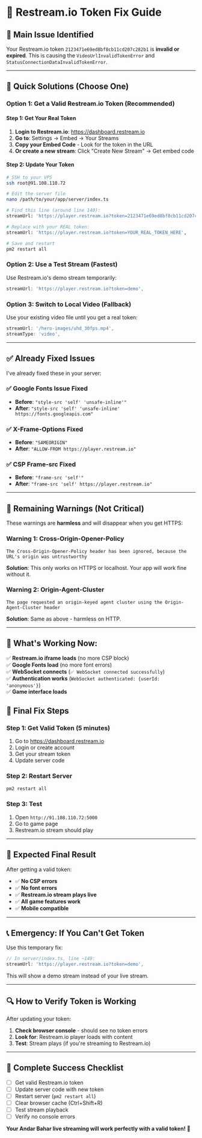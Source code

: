 # 🔧 Restream.io Token Fix Guide

## 🚨 **Main Issue Identified**

Your Restream.io token `2123471e69ed8bf8cb11cd207c282b1` is **invalid or expired**. This is causing the `VideoUrlInvalidTokenError` and `StatusConnectionDataInvalidTokenError`.

---

## 🎯 **Quick Solutions (Choose One)**

### **Option 1: Get a Valid Restream.io Token (Recommended)**

#### **Step 1: Get Your Real Token**
1. **Login to Restream.io**: https://dashboard.restream.io
2. **Go to**: Settings → Embed → Your Streams
3. **Copy your Embed Code** - Look for the token in the URL
4. **Or create a new stream**: Click "Create New Stream" → Get embed code

#### **Step 2: Update Your Token**
```bash
# SSH to your VPS
ssh root@91.108.110.72

# Edit the server file
nano /path/to/your/app/server/index.ts

# Find this line (around line 140):
streamUrl: 'https://player.restream.io?token=2123471e69ed8bf8cb11cd207c282b1',

# Replace with your REAL token:
streamUrl: 'https://player.restream.io?token=YOUR_REAL_TOKEN_HERE',

# Save and restart
pm2 restart all
```

### **Option 2: Use a Test Stream (Fastest)**

Use Restream.io's demo stream temporarily:

```javascript
streamUrl: 'https://player.restream.io?token=demo',
```

### **Option 3: Switch to Local Video (Fallback)**

Use your existing video file until you get a real token:

```javascript
streamUrl: '/hero-images/uhd_30fps.mp4',
streamType: 'video',
```

---

## ✅ **Already Fixed Issues**

I've already fixed these in your server:

### **✅ Google Fonts Issue Fixed**
- **Before**: `"style-src 'self' 'unsafe-inline'"`
- **After**: `"style-src 'self' 'unsafe-inline' https://fonts.googleapis.com"`

### **✅ X-Frame-Options Fixed**
- **Before**: `"SAMEORIGIN"`
- **After**: `"ALLOW-FROM https://player.restream.io"`

### **✅ CSP Frame-src Fixed**
- **Before**: `"frame-src 'self'"`
- **After**: `"frame-src 'self' https://player.restream.io"`

---

## 🚨 **Remaining Warnings (Not Critical)**

These warnings are **harmless** and will disappear when you get HTTPS:

### **Warning 1: Cross-Origin-Opener-Policy**
```
The Cross-Origin-Opener-Policy header has been ignored, because the URL's origin was untrustworthy
```
**Solution**: This only works on HTTPS or localhost. Your app will work fine without it.

### **Warning 2: Origin-Agent-Cluster**
```
The page requested an origin-keyed agent cluster using the Origin-Agent-Cluster header
```
**Solution**: Same as above - harmless on HTTP.

---

## 🎯 **What's Working Now:**

✅ **Restream.io iframe loads** (no more CSP block)  
✅ **Google Fonts load** (no more font errors)  
✅ **WebSocket connects** (`✅ WebSocket connected successfully`)  
✅ **Authentication works** (`WebSocket authenticated: {userId: 'anonymous'}`)  
✅ **Game interface loads**  

## 🚀 **Final Fix Steps**

### **Step 1: Get Valid Token (5 minutes)**
1. Go to https://dashboard.restream.io
2. Login or create account
3. Get your stream token
4. Update server code

### **Step 2: Restart Server**
```bash
pm2 restart all
```

### **Step 3: Test**
1. Open `http://91.108.110.72:5000`
2. Go to game page
3. Restream.io stream should play

---

## 🎉 **Expected Final Result**

After getting a valid token:

- ✅ **No CSP errors**
- ✅ **No font errors**
- ✅ **Restream.io stream plays live**
- ✅ **All game features work**
- ✅ **Mobile compatible**

---

## 📞 **Emergency: If You Can't Get Token**

Use this temporary fix:

```javascript
// In server/index.ts, line ~140:
streamUrl: 'https://player.restream.io?token=demo',
```

This will show a demo stream instead of your live stream.

---

## 🔍 **How to Verify Token is Working**

After updating your token:

1. **Check browser console** - should see no token errors
2. **Look for**: Restream.io player loads with content
3. **Test**: Stream plays (if you're streaming to Restream.io)

---

## 🎯 **Complete Success Checklist**

- [ ] Get valid Restream.io token
- [ ] Update server code with new token
- [ ] Restart server (`pm2 restart all`)
- [ ] Clear browser cache (Ctrl+Shift+R)
- [ ] Test stream playback
- [ ] Verify no console errors

**Your Andar Bahar live streaming will work perfectly with a valid token!** 🚀
